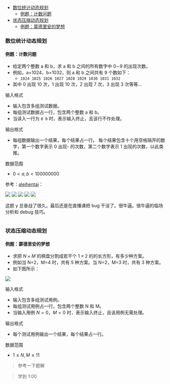 <!-- @import "[TOC]" {cmd="toc" depthFrom=1 depthTo=4 orderedList=false} -->

<!-- code_chunk_output -->

- [数位统计动态规划](#数位统计动态规划)
  - [例题：计数问题](#例题计数问题)
- [状态压缩动态规划](#状态压缩动态规划)
  - [例题：蒙德里安的梦想](#例题蒙德里安的梦想)

<!-- /code_chunk_output -->

### 数位统计动态规划

#### 例题：计数问题

- 给定两个整数 a 和 b，求 a 和 b 之间的所有数字中 0∼9 的出现次数。
- 例如，a=1024，b=1032，则 a 和 b 之间共有 9 个数如下：
  - `1024 1025 1026 1027 1028 1029 1030 1031 1032`
- 其中 0 出现 10 次，1 出现 10 次，2 出现 7 次，3 出现 3 次等等…

输入格式
- 输入包含多组测试数据。
- 每组测试数据占一行，包含两个整数 a 和 b。
- 当读入一行为 `0 0` 时，表示输入终止，且该行不作处理。

输出格式
- 每组数据输出一个结果，每个结果占一行。
每个结果包含十个用空格隔开的数字，第一个数字表示 0 出现- 的次数，第二个数字表示 1 出现的次数，以此类推。

数据范围
- $0<a,b<100000000$

参考：[aleihentai](https://www.acwing.com/solution/content/4934/)：

![](./images/20210608dp1.jpg)
![](./images/20210608dp2.jpg)
![](./images/20210608dp3.jpg)
![](./images/20210608dp4.jpg)
![](./images/20210608dp5.jpg)

这题 y 总奋战了很久。最后还是在直播课把 bug 干没了。很牛逼。很牛逼的临场分析和 debug 技巧。

```cpp

```

### 状态压缩动态规划

#### 例题：蒙德里安的梦想

- 求把 $N×M$ 的棋盘分割成若干个 $1×2$ 的的长方形，有多少种方案。
- 例如当 N=2，M=4 时，共有 5 种方案。当 N=2，M=3 时，共有 3 种方案。
- 如下图所示：

![](./images/20210608dp6.jpg)

输入格式
- 输入包含多组测试用例。
- 每组测试用例占一行，包含两个整数 N 和 M。
- 当输入用例 $N=0$，$M=0$ 时，表示输入终止，且该用例无需处理。

输出格式
- 每个测试用例输出一个结果，每个结果占一行。

数据范围
- $1≤N,M≤11$

> 参考一下题解

> 学到 1:00
